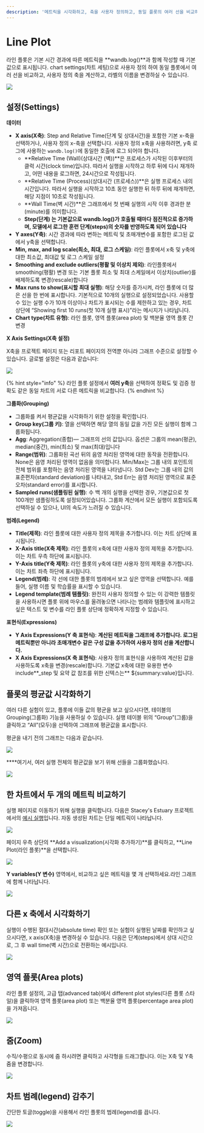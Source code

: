 ```yaml
---
description: '메트릭을 시각화하고, 축을 사용자 정의하고, 동일 플롯의 여러 선을 비교하세요'
---
```


# Line Plot

라인 플롯은 기본 시간 경과에 따른 메트릭을 **wandb.log\(\)**과 함께 작성할 때 기본값으로 표시됩니다. chart settings\(차트 세팅\)으로 사용자 정의 하여 동일 플롯에서 여러 선을 비교하고, 사용자 정의 축을 계산하고, 라벨의 이름을 변경하실 수 있습니다.

![](../../../../.gitbook/assets/line-plot-example.png)

##  **설정\(Settings\)**

 **데이터**

* **X axis\(X축\)**: Step and Relative Time\(단계 및 상대시간\)을 포함한 기본 x-축을 선택하거나, 사용자 정의 x-축을 선택합니다. 사용자 정의 x축을 사용하려면, y축 로그에 사용하는 `wandb.log()`에 동일한 호출에 로그 되어야 합니다.
  * **Relative Time \(Wall\)\(상대시간 \(벽\)\)**은 프로세스가 시작된 이후부터의 클럭 시간\(clock time\)입니다. 따라서 실행을 시작하고 하루 뒤에 다시 재개하고, 어떤 내용을 로그하면, 24시간으로 작성됩니다.
  * **Relative Time \(Process\)\(상대시간 \(프로세스\)\)**은 실행 프로세스 내의 시간입니다. 따라서 실행을 시작하고 10초 동안 실행한 뒤 하루 뒤에 재개하면, 해당 지점이 10초로 작성됩니다.
  * **Wall Time\(벽 시간\)**은 그래프에서 첫 번째 실행의 시작 이후 경과한 분\(minute\)를 의미합니다.
  * **Step\(단계\) 는 기본값으로 wandb.log\(\)가 호출될 때마다 점진적으로 증가하며, 모델에서 로그한 훈련 단계\(steps\)의 숫자를 반영하도록 되어 있습니다**
* **Y axes\(Y축\)**: 시간 경과에 따라 변하는 메트릭 및 초매개변수를 포함한 로그된 값에서 y축을 선택합니다.
* **Min, max, and log scale\(최소, 최대, 로그 스케일\)**: 라인 플롯에서 x축 및 y축에 대한 최소값, 최대값 및 로그 스케일 설정
* **Smoothing and exclude outliers\(평활 및 이상치 제외\)**: 라인플롯에서 smoothing\(평활\) 변경 또는 기본 플롯 최소 및 최대 스케일에서 이상치\(outlier\)를 배제하도록 변경\(rescale\)합니다
* **Max runs to show\(표시할 최대 실행\)**: 해당 숫자를 증가시켜, 라인 플롯에 더 많은 선을 한 번에 표시합니다. 기본적으로 10개의 실행으로 설정되었습니다. 사용할 수 있는 실행 수가 10개 이상이나 차트가 표시되는 수를 제한하고 있는 경우, 차트 상단에 “Showing first 10 runs\(첫 10개 실행 표시\)”라는 메시지가 나타납니다.
* **Chart type\(차트 유형\)**:  라인 플롯, 영역 플롯\(area plot\) 및 백분율 영역 플롯 간 변경

**X Axis Settings\(X축 설정\)** 

X축을 프로젝트 페이지 또는 리포트 페이지의 전역뿐 아니라 그래프 수준으로 설정할 수 있습니다. 글로벌 설정은 다음과 같습니다:

![](../../../../.gitbook/assets/x-axis-global-settings.png)

{% hint style="info" %}
라인 플롯 설정에서 **여러 y축**을 선택하여 정확도 및 검증 정확도 같은 동일 차트의 서로 다른 메트릭을 비교합니다.
{% endhint %}

 **그룹화\(Grouping\)**

* 그룹화를 켜서 평균값을 시각화하기 위한 설정을 확인합니다.
* **Group key\(그룹 키\)**: 열을 선택하면 해당 열의 동일 값을 가진 모든 실행이 함께 그룹화됩니다.
* **Agg**: Aggregation\(종합\)— 그래프의 선의 값입니다. 옵션은 그룹의 mean\(평균\), median\(중간\), min\(최소\) 및 max\(최대\)입니다
* **Range\(범위\)**: 그룹화된 곡선 뒤의 음영 처리된 영역에 대한 동작을 전환합니다. None은 음영 처리된 영역이 없음을 의미합니다. Min/Max는 그룹 내의 포인트의 전체 범위를 포함하는 음영 처리된 영역을 나타냅니다. Std Dev는 그룹 내의 값의 표준편차\(standard deviation\)를 나타내고, Std Err는 음영 처리된 영역으로 표준오차\(standard error\)를 표시합니다.
* **Sampled runs\(샘플링된 실행\)**: 수 백 개의 실행을 선택한 경우, 기본값으로 첫 100개만 샘플링하도록 설정되어있습니다. 그룹화 계산에서 모든 실행이 포함되도록 선택하실 수 있으나, UI의 속도가 느려질 수 있습니다.

 **범례\(Legend\)**

* **Title\(제목\)**: 라인 플롯에 대한 사용자 정의 제목을 추가합니다. 이는 차트 상단에 표시됩니다.
* **X-Axis title\(X축 제목\)**: 라인 플롯의 x축에 대한 사용자 정의 제목을 추가합니다. 이는 차트 우측 하단에 표시됩니다.
* **Y-Axis title\(Y축 제목\)**: 라인 플롯의 y축에 대한 사용자 정의 제목을 추가합니다. 이는 차트 좌측 하단에 표시됩니다.
*  **Legend\(범례\)**: 각 선에 대한 플롯의 범례에서 보고 싶은 영역을 선택합니다. 예를 들어, 실행 이름 및 학습률을 표시할 수 있습니다.
* **Legend template\(범례 템플릿\)**: 완전히 사용자 정의할 수 있는 이 강력한 템플릿을 사용하시면 플롯 위에 마우스를 올려놓으면 나타나는 범례와 템플릿에 표시하고 싶은 텍스트 및 변수를 라인 플롯 상단에 정확하게 지정할 수 있습니다. 

 **표현식\(Expressions\)**

* **Y Axis Expressions\(Y 축 표현식\)**: **계산된 메트릭을 그래프에 추가합니다. 로그된 메트릭뿐만 아니라 초매개변수 같은 구성 값을 추가하여 사용자 정의 선을 계산합니다.**
* **X Axis Expressions\(X 축 표현식\)**: 사용자 정의 표현식을 사용하여 계산된 값을 사용하도록 x축을 변경\(rescale\)합니다. 기본값 x축에 대한 유용한 변수 include**\_step 및 요약 값 참조를 위한 신텍스는** ${summary:value}입니다.

##  **플롯의 평균값 시각화하기**

여러 다른 실험이 있고, 플롯에 이들 값의 평균을 보고 싶으시다면, 테이블의 Grouping\(그룹화\) 기능을 사용하실 수 있습니다. 실행 테이블 위의 “Group”\(그룹\)을 클릭하고 “All”\(모두\)을 선택하여 그래프에 평균값을 표시합니다.

 평균을 내기 전의 그래프는 다음과 같습니다.

![](../../../../.gitbook/assets/demo-precision-lines.png)

 ****여기서, 여러 실행 전체의 평균값을 보기 위해 선들을 그룹화했습니다.

![](../../../../.gitbook/assets/demo-average-precision-lines%20%282%29%20%282%29%20%283%29%20%283%29%20%283%29%20%283%29%20%284%29%20%284%29%20%285%29%20%285%29%20%284%29%20%284%29.png)

##  **한 차트에서 두 개의 메트릭 비교하기**

 실행 페이지로 이동하기 위해 실행을 클릭합니다. 다음은 Stacey's Estuary 프로젝트에서의 [예시 실행](https://app.wandb.ai/stacey/estuary/runs/9qha4fuu?workspace=user-carey)입니다. 자동 생성된 차트는 단일 메트릭이 나타납니다.

![](https://downloads.intercomcdn.com/i/o/146033177/0ea3cdea62bdfca1211ce408/Screen+Shot+2019-09-04+at+9.08.55+AM.png)

페이지 우측 상단의 **Add a visualization\(시각화 추가하기\)**를 클릭하고, **Line Plot\(라인 플롯\)**을 선택합니다.

![](https://downloads.intercomcdn.com/i/o/142936481/d0648728180887c52ab46549/image.png)

**Y variables\(Y 변수\)** 영역에서, 비교하고 싶은 메트릭을 몇 개 선택하세요.라인 그래프에 함께 나타납니다.

![](https://downloads.intercomcdn.com/i/o/146033909/899fc05e30795a1d7699dc82/Screen+Shot+2019-09-04+at+9.10.52+AM.png)

##  **다른 x 축에서 시각화하기**

실행이 수행된 절대시간\(absolute time\) 확인 또는 실험이 실행된 날짜를 확인하고 싶으시다면, x axis\(X축\)을 변경하실 수 있습니다. 다음은 단계\(steps\)에서 상대 시간으로, 그 후 wall time\(벽 시간\)으로 전환하는 예시입니다.

![](../../../../.gitbook/assets/howto-use-relative-time-or-wall-time.gif)

##  **영역 플롯\(Area plots\)**

라인 플롯 설정의, 고급 탭\(advanced tab\)에서 different plot styles\(다른 플롯 스타일\)을 클릭하여 영역 플롯\(area plot\) 또는 백분율 영역 플롯\(percentage area plot\)을 가져옵니다.

![](../../../../.gitbook/assets/2020-02-27-10.49.10.gif)

##  **줌\(Zoom\)**

 수직/수평으로 동시에 줌 하시려면 클릭하고 사각형을 드래그합니다. 이는 X축 및 Y축 줌을 변경합니다.

![](../../../../.gitbook/assets/2020-02-24-08.46.53.gif)

##  **차트 범례\(legend\) 감추기**

간단한 토글\(toggle\)을 사용해서 라인 플롯의 범례\(legend\)를 끕니다.

![](../../../../.gitbook/assets/demo-hide-legend.gif)

